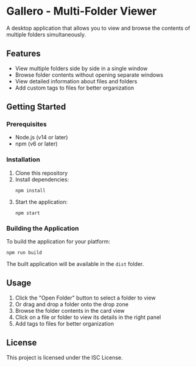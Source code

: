 # Gallero - Multi-Folder Viewer

A desktop application that allows you to view and browse the contents of multiple folders simultaneously.

## Features

- View multiple folders side by side in a single window
- Browse folder contents without opening separate windows
- View detailed information about files and folders
- Add custom tags to files for better organization

## Getting Started

### Prerequisites

- Node.js (v14 or later)
- npm (v6 or later)

### Installation

1. Clone this repository
2. Install dependencies:
   ```
   npm install
   ```
3. Start the application:
   ```
   npm start
   ```

### Building the Application

To build the application for your platform:

```
npm run build
```

The built application will be available in the `dist` folder.

## Usage

1. Click the "Open Folder" button to select a folder to view
2. Or drag and drop a folder onto the drop zone
3. Browse the folder contents in the card view
4. Click on a file or folder to view its details in the right panel
5. Add tags to files for better organization

## License

This project is licensed under the ISC License. 